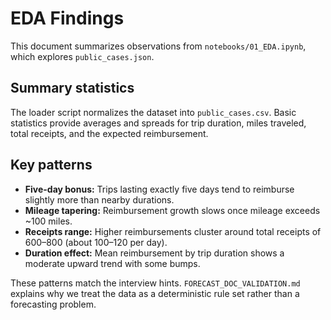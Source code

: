 # EDA Findings

This document summarizes observations from `notebooks/01_EDA.ipynb`, which explores `public_cases.json`.

## Summary statistics

The loader script normalizes the dataset into `public_cases.csv`. Basic statistics provide averages and spreads for trip duration, miles traveled, total receipts, and the expected reimbursement.

## Key patterns

- **Five-day bonus:** Trips lasting exactly five days tend to reimburse slightly more than nearby durations.
- **Mileage tapering:** Reimbursement growth slows once mileage exceeds ~100 miles.
- **Receipts range:** Higher reimbursements cluster around total receipts of $600–$800 (about $100–$120 per day).
- **Duration effect:** Mean reimbursement by trip duration shows a moderate upward trend with some bumps.

These patterns match the interview hints. `FORECAST_DOC_VALIDATION.md` explains why we treat the data as a deterministic rule set rather than a forecasting problem.
